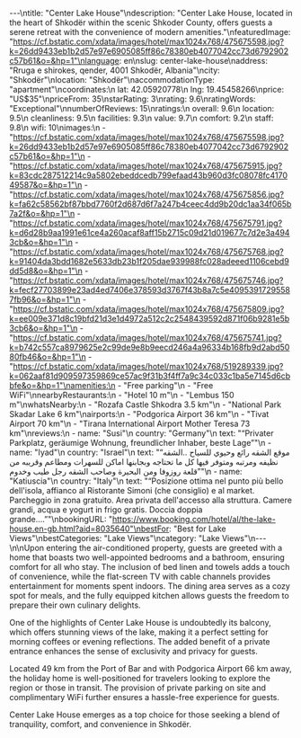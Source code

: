 ---\ntitle: "Center Lake House"\ndescription: "Center Lake House, located in the heart of Shkodër within the scenic Shkoder County, offers guests a serene retreat with the convenience of modern amenities."\nfeaturedImage: "https://cf.bstatic.com/xdata/images/hotel/max1024x768/475675598.jpg?k=26dd9433eb1b2d57e97e6905085ff86c78380eb4077042cc73d6792902c57b61&o=&hp=1"\nlanguage: en\nslug: center-lake-house\naddress: "Rruga e shirokes, qender, 4001 Shkodër, Albania"\ncity: "Shkodër"\nlocation: "Shkodër"\naccommodationType: "apartment"\ncoordinates:\n  lat: 42.05920778\n  lng: 19.45458266\nprice: "US$35"\npriceFrom: 35\nstarRating: 3\nrating: 9.6\nratingWords: "Exceptional"\nnumberOfReviews: 15\nratings:\n  overall: 9.6\n  location: 9.5\n  cleanliness: 9.5\n  facilities: 9.3\n  value: 9.7\n  comfort: 9.2\n  staff: 9.8\n  wifi: 10\nimages:\n  - "https://cf.bstatic.com/xdata/images/hotel/max1024x768/475675598.jpg?k=26dd9433eb1b2d57e97e6905085ff86c78380eb4077042cc73d6792902c57b61&o=&hp=1"\n  - "https://cf.bstatic.com/xdata/images/hotel/max1024x768/475675915.jpg?k=83cdc287512214c9a5802ebeddcedb799efaad43b960d3fc08078fc417049587&o=&hp=1"\n  - "https://cf.bstatic.com/xdata/images/hotel/max1024x768/475675856.jpg?k=fa62c58562bf87bbd7760f2d687d6f7a247b4ceec4dd9b20dc1aa34f065b7a2f&o=&hp=1"\n  - "https://cf.bstatic.com/xdata/images/hotel/max1024x768/475675791.jpg?k=d6d28b9aa1991e61ce4a260acaf8aff15b2715c09d21d019677c7d2e3a4943cb&o=&hp=1"\n  - "https://cf.bstatic.com/xdata/images/hotel/max1024x768/475675768.jpg?k=91404da3bdd1682e5633db23b1f205dae939988fc028adeeed1106cebd9dd5d8&o=&hp=1"\n  - "https://cf.bstatic.com/xdata/images/hotel/max1024x768/475675746.jpg?k=fecf27703899e23ad4ed7406e378593d3767f43b8a7c5e40953917295587fb96&o=&hp=1"\n  - "https://cf.bstatic.com/xdata/images/hotel/max1024x768/475675809.jpg?k=ee009e371d8c19bfd21d3e1d4972a512c2c2548439592d871f06b9281e5b3cb6&o=&hp=1"\n  - "https://cf.bstatic.com/xdata/images/hotel/max1024x768/475675741.jpg?k=b742c557ca8979625e2c99de9e8b9eecd246a4a96334b168fb9d2abd5080fb46&o=&hp=1"\n  - "https://cf.bstatic.com/xdata/images/hotel/max1024x768/519289339.jpg?k=062aaf81d909597359869ce57ac9f31b3f4ff7a9c34c033c1ba5e7145d6cbbfe&o=&hp=1"\namenities:\n  - "Free parking"\n  - "Free WiFi"\nnearbyRestaurants:\n  - "Hotel 10 m"\n  - "Lembus 150 m"\nwhatsNearby:\n  - "Rozafa Castle Shkodra 3.5 km"\n  - "National Park Skadar Lake 6 km"\nairports:\n  - "Podgorica Airport 36 km"\n  - "Tivat Airport 70 km"\n  - "Tirana International Airport Mother Teresa 73 km"\nreviews:\n  - name: "Susi"\n    country: "Germany"\n    text: "“Privater Parkplatz, geräumige Wohnung, freundlicher Inhaber, beste Lage”"\n  - name: "Iyad"\n    country: "Israel"\n    text: "“موقع الشقه رائع وحيوي للسياح ..الشقه نظيفه ومرتبه ومتوفر فيها كل ما تحتاجه وبجابنها اماكن للسهرات ومطاعم وقريبه من قلعة روزوفا ومن البحيرة وصاحب الشقه رجل طيب وخدوم”"\n  - name: "Katiuscia"\n    country: "Italy"\n    text: "“Posizione ottima nel punto più bello dell'isola, affianco al Ristorante Simoni (che consiglio) e al market. Parcheggio in zona gratuito. Area privata dell'accesso alla struttura. Camere grandi, acqua e yogurt in frigo gratis. Doccia doppia grande....”"\nbookingURL: "https://www.booking.com/hotel/al/the-lake-house.en-gb.html?aid=8035640"\nbestFor: "Best for Lake Views"\nbestCategories: "Lake Views"\ncategory: "Lake Views"\n---\n\nUpon entering the air-conditioned property, guests are greeted with a home that boasts two well-appointed bedrooms and a bathroom, ensuring comfort for all who stay. The inclusion of bed linen and towels adds a touch of convenience, while the flat-screen TV with cable channels provides entertainment for moments spent indoors. The dining area serves as a cozy spot for meals, and the fully equipped kitchen allows guests the freedom to prepare their own culinary delights.

One of the highlights of Center Lake House is undoubtedly its balcony, which offers stunning views of the lake, making it a perfect setting for morning coffees or evening reflections. The added benefit of a private entrance enhances the sense of exclusivity and privacy for guests.

Located 49 km from the Port of Bar and with Podgorica Airport 66 km away, the holiday home is well-positioned for travelers looking to explore the region or those in transit. The provision of private parking on site and complimentary WiFi further ensures a hassle-free experience for guests.

Center Lake House emerges as a top choice for those seeking a blend of tranquility, comfort, and convenience in Shkodër.